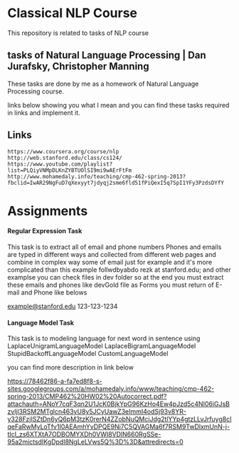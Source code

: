 # Classical NLP Course
This repository is related to tasks of NLP course
## tasks of Natural Language Processing | Dan Jurafsky, Christopher Manning

These tasks are done by me as a homework of Natural Language Processing course.

links below showing you what I mean and you can find these tasks required in links and implement it.

## Links
	https://www.coursera.org/course/nlp
	http://web.stanford.edu/class/cs124/
	https://www.youtube.com/playlist?list=PLQiyVNMpDLKnZYBTUOlSI9mi9wAErFtFm
	http://www.mohamedaly.info/teaching/cmp-462-spring-2013?fbclid=IwAR29NgFuD7qXexyyt7jdyqj2sme6fld51fPiQexI5q7SpI1YFy3PzdsDYfY

# Assignments
#### Regular Expression Task
This task is to extract all of email and phone numbers
Phones and emails are typed in different ways and collected from different web pages and combine in complex way
some of email just for example and it's more complicated than this example
	follwdbyabdo rezk at stanford.edu; and other examplse you can check files in dev folder
so at the end you must extract these emails and phones like devGold file as
Forms you must return of E-mail and Phone like belows

example@stanford.edu
123-123-1234


#### Language Model Task
This task is to modeling language for next word in sentence using
LaplaceUnigramLanguageModel
LaplaceBigramLanguageModel
StupidBackoffLanguageModel
CustomLanguageModel

you can find more description in link below

https://78462f86-a-fa7ed8f8-s-sites.googlegroups.com/a/mohamedaly.info/www/teaching/cmp-462-spring-2013/CMP462%20HW02%20Autocorrect.pdf?attachauth=ANoY7cqF3qn2U1JcK0BjkYpG96KzHo4Ew4pJzd5c4NI06iGJsBzvljl3RSM2MTglcn463yU8y5JCyUawZ3eImmI4odSj93v8YR-y328FzjISZtDn6yQ6pM3tzK0rerN4ZZobNuQMciJdg2tlYYp4gtzLLvJrfuyg8cIqeFaRwMyLoTfv1I0AEAmhYvDPQE9Ni7C5QVAGMa6f7RSM9TwDlxmUnN-j-tIcI_zs6XTXtA7ODBOMYXDh0VWI8VDlN660RgSSe-95a2mictsdIKgDpdI8NgLeLVws5Q%3D%3D&attredirects=0

